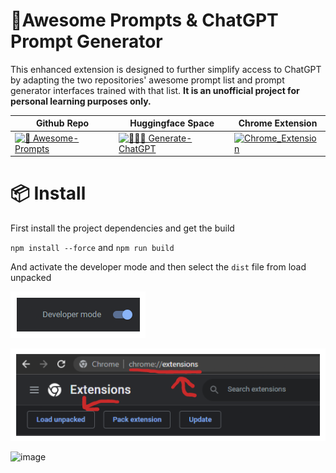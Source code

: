 # 🚀Awesome Prompts & ChatGPT Prompt Generator

This enhanced extension is designed to further simplify access to ChatGPT by adapting the two repositories' awesome prompt list and prompt generator interfaces trained with that list.
**It is an unofficial project for personal learning purposes only.**

| Github Repo                                                                                                                | Huggingface Space                                                                                                                             | Chrome Extension                                                                                                                                                                           |
| -------------------------------------------------------------------------------------------------------------------------- | --------------------------------------------------------------------------------------------------------------------------------------------- | ------------------------------------------------------------------------------------------------------------------------------------------------------------------------------------------ |
| [![🧠 Awesome-Prompts](https://img.shields.io/badge/🧠_Awesome_Prompts-black)](https://github.com/f/awesome-chatgpt-prompts) | [![👨🏻‍🎤 Generate-ChatGPT](https://img.shields.io/badge/👨🏻‍🎤_Generate_ChatGPT-orange)](https://huggingface.co/spaces/merve/ChatGPT-prompt-generator) | [![Chrome_Extension](https://img.shields.io/badge/Chrome_Extension-black)](https://chrome.google.com/webstore/detail/generative-prompts/jhjnkdgjladjimcaoefapnnllkcbmldh?hl=tr&authuser=0) |

# 📦 Install

First install the project dependencies and get the build

`npm install --force` and `npm run build`

And activate the developer mode and then select the `dist` file from load unpacked

![chrome_developer](./repo_asset/PNG/chrome-developer.png)

![chrome_extension](./repo_asset/PNG/chrome-extension-install.png)

![image](https://github.com/alpererdogan8/generative-prompts/assets/19363785/438825d9-371b-46d0-b79a-b1b59aab256d)
